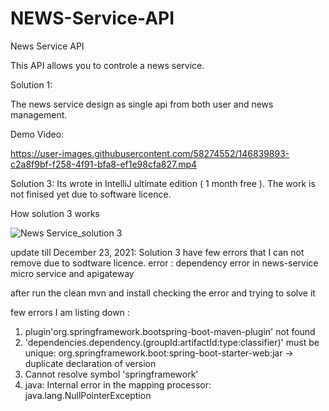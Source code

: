 # NEWS-Service-API

News Service API

This API allows you to controle a news service. 

Solution 1: 

The news service design as single api from both user and news management. 

Demo Video:



https://user-images.githubusercontent.com/58274552/146839893-c2a8f9bf-f258-4f91-bfa8-ef1e98cfa827.mp4



Solution 3: Its wrote in IntelliJ ultimate edition ( 1 month free ). The work is not finised yet due to software licence.

How solution 3 works


![News Service_solution 3](https://user-images.githubusercontent.com/58274552/147097764-fd94d89c-7bf4-458f-8289-e63cba826586.PNG)

update till December 23, 2021: Solution 3 have few errors that I can not remove due to sodtware licence.
error : dependency error in news-service micro service and apigateway 

after run the clean mvn and install checking the error and trying to solve it

few errors I am listing down : 

1. plugin'org.springframework.bootspring-boot-maven-plugin' not found
2. 'dependencies.dependency.(groupId:artifactId:type:classifier)' must be unique: org.springframework.boot:spring-boot-starter-web:jar -> duplicate declaration of version
3. Cannot resolve symbol 'springframework'
4. java: Internal error in the mapping processor: java.lang.NullPointerException
